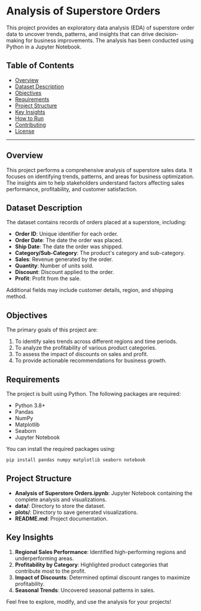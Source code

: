 
# Analysis of Superstore Orders

This project provides an exploratory data analysis (EDA) of superstore order data to uncover trends, patterns, and insights that can drive decision-making for business improvements. The analysis has been conducted using Python in a Jupyter Notebook.

## Table of Contents

- [Overview](#overview)
- [Dataset Description](#dataset-description)
- [Objectives](#objectives)
- [Requirements](#requirements)
- [Project Structure](#project-structure)
- [Key Insights](#key-insights)
- [How to Run](#how-to-run)
- [Contributing](#contributing)
- [License](#license)

---

## Overview

This project performs a comprehensive analysis of superstore sales data. It focuses on identifying trends, patterns, and areas for business optimization. The insights aim to help stakeholders understand factors affecting sales performance, profitability, and customer satisfaction.

## Dataset Description

The dataset contains records of orders placed at a superstore, including:
- **Order ID**: Unique identifier for each order.
- **Order Date**: The date the order was placed.
- **Ship Date**: The date the order was shipped.
- **Category/Sub-Category**: The product's category and sub-category.
- **Sales**: Revenue generated by the order.
- **Quantity**: Number of units sold.
- **Discount**: Discount applied to the order.
- **Profit**: Profit from the sale.

Additional fields may include customer details, region, and shipping method.

## Objectives

The primary goals of this project are:
1. To identify sales trends across different regions and time periods.
2. To analyze the profitability of various product categories.
3. To assess the impact of discounts on sales and profit.
4. To provide actionable recommendations for business growth.

## Requirements

The project is built using Python. The following packages are required:

- Python 3.8+
- Pandas
- NumPy
- Matplotlib
- Seaborn
- Jupyter Notebook

You can install the required packages using:
```bash
pip install pandas numpy matplotlib seaborn notebook
```

## Project Structure

- **Analysis of Superstore Orders.ipynb**: Jupyter Notebook containing the complete analysis and visualizations.
- **data/**: Directory to store the dataset.
- **plots/**: Directory to save generated visualizations.
- **README.md**: Project documentation.

## Key Insights

1. **Regional Sales Performance**: Identified high-performing regions and underperforming areas.
2. **Profitability by Category**: Highlighted product categories that contribute most to the profit.
3. **Impact of Discounts**: Determined optimal discount ranges to maximize profitability.
4. **Seasonal Trends**: Uncovered seasonal patterns in sales.


Feel free to explore, modify, and use the analysis for your projects!
